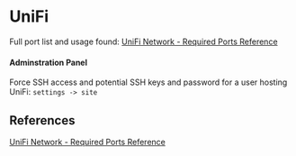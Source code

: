 # UniFi


Full port list and usage found: [UniFi Network - Required Ports Reference](https://help.ui.com/hc/en-us/articles/218506997-UniFi-Network-Required-Ports-Reference)

#### Adminstration Panel

Force SSH access and potential SSH keys and password for a user hosting UniFi:
`settings -> site`


## References

[UniFi Network - Required Ports Reference](https://help.ui.com/hc/en-us/articles/218506997-UniFi-Network-Required-Ports-Reference)